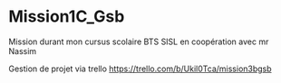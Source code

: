 # Mission1C_Gsb
 Mission durant mon cursus scolaire BTS SISL
en coopération avec mr Nassim

Gestion de projet via trello 
https://trello.com/b/Ukil0Tca/mission3bgsb
